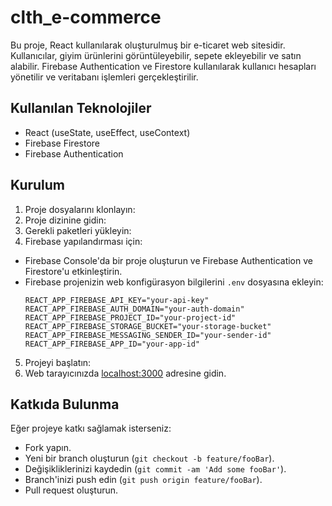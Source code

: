 # clth_e-commerce

Bu proje, React kullanılarak oluşturulmuş bir e-ticaret web sitesidir. Kullanıcılar, giyim ürünlerini görüntüleyebilir, sepete ekleyebilir ve satın alabilir. Firebase Authentication ve Firestore kullanılarak kullanıcı hesapları yönetilir ve veritabanı işlemleri gerçekleştirilir.

## Kullanılan Teknolojiler

- React (useState, useEffect, useContext)
- Firebase Firestore
- Firebase Authentication

## Kurulum

1. Proje dosyalarını klonlayın:
2. Proje dizinine gidin:
3. Gerekli paketleri yükleyin:
4. Firebase yapılandırması için:
- Firebase Console'da bir proje oluşturun ve Firebase Authentication ve Firestore'u etkinleştirin.
- Firebase projenizin web konfigürasyon bilgilerini `.env` dosyasına ekleyin:
  ```
  REACT_APP_FIREBASE_API_KEY="your-api-key"
  REACT_APP_FIREBASE_AUTH_DOMAIN="your-auth-domain"
  REACT_APP_FIREBASE_PROJECT_ID="your-project-id"
  REACT_APP_FIREBASE_STORAGE_BUCKET="your-storage-bucket"
  REACT_APP_FIREBASE_MESSAGING_SENDER_ID="your-sender-id"
  REACT_APP_FIREBASE_APP_ID="your-app-id"
  ```
5. Projeyi başlatın:
6. Web tarayıcınızda [localhost:3000](http://localhost:3000) adresine gidin.

## Katkıda Bulunma

Eğer projeye katkı sağlamak isterseniz:
- Fork yapın.
- Yeni bir branch oluşturun (`git checkout -b feature/fooBar`).
- Değişikliklerinizi kaydedin (`git commit -am 'Add some fooBar'`).
- Branch'inizi push edin (`git push origin feature/fooBar`).
- Pull request oluşturun.
